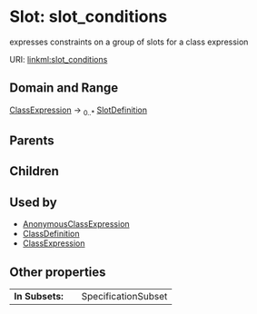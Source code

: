 
# Slot: slot_conditions


expresses constraints on a group of slots for a class expression

URI: [linkml:slot_conditions](https://w3id.org/linkml/slot_conditions)


## Domain and Range

[ClassExpression](ClassExpression.md) &#8594;  <sub>0..\*</sub> [SlotDefinition](SlotDefinition.md)

## Parents


## Children


## Used by

 * [AnonymousClassExpression](AnonymousClassExpression.md)
 * [ClassDefinition](ClassDefinition.md)
 * [ClassExpression](ClassExpression.md)

## Other properties

|  |  |  |
| --- | --- | --- |
| **In Subsets:** | | SpecificationSubset |

